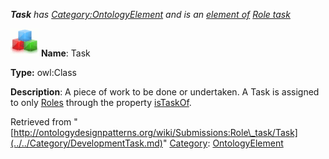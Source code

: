 ___Task__ has [Category:OntologyElement](../../Category/OntologyElement.md "Category:OntologyElement") and is an [element of](../../Property/ElementOf.md "Property:ElementOf") [Role task](../../Submissions/Role_task.md "Submissions:Role task")_


  




[![Class](../../images/thumb/2/27/Class.gif/45px-Class.gif)](../../Image/Class.gif.md "Class")
__Name__: Task 


__Type:__ owl:Class 


__Description__: A piece of work to be done or undertaken. A Task is assigned to only  [Roles](../../Community/AcademicRoles.md "Submissions:Role task/Role") through the property  [isTaskOf](../../Submissions/Role_task/isTaskOf.md "Submissions:Role task/isTaskOf"). 





Retrieved from "[http://ontologydesignpatterns.org/wiki/Submissions:Role\_task/Task](../../Category/DevelopmentTask.md)"
 [Category](http://ontologydesignpatterns.org/wiki/Special:Categories "Special:Categories"): [OntologyElement](../../Category/OntologyElement.md "Category:OntologyElement")
